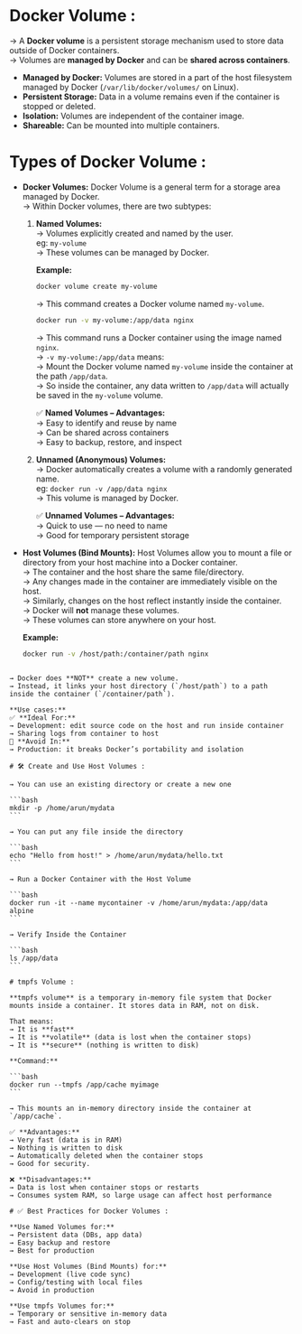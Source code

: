 # Docker Volume :

→ A **Docker volume** is a persistent storage mechanism used to store data outside of Docker containers.  
→ Volumes are **managed by Docker** and can be **shared across containers**.

- **Managed by Docker:** Volumes are stored in a part of the host filesystem managed by Docker (`/var/lib/docker/volumes/` on Linux).  
- **Persistent Storage:** Data in a volume remains even if the container is stopped or deleted.  
- **Isolation:** Volumes are independent of the container image.  
- **Shareable:** Can be mounted into multiple containers.

# Types of Docker Volume :

- **Docker Volumes:** Docker Volume is a general term for a storage area managed by Docker.  
  → Within Docker volumes, there are two subtypes:

  1. **Named Volumes:**  
     → Volumes explicitly created and named by the user.  
       eg: `my-volume`  
     → These volumes can be managed by Docker.

     **Example:**  
     ```bash
     docker volume create my-volume
     ```  
     → This command creates a Docker volume named `my-volume`.

     ```bash
     docker run -v my-volume:/app/data nginx
     ```  
     → This command runs a Docker container using the image named `nginx`.  
     → `-v my-volume:/app/data` means:  
     → Mount the Docker volume named `my-volume` inside the container at the path `/app/data`.  
     → So inside the container, any data written to `/app/data` will actually be saved in the `my-volume` volume.

     ✅ **Named Volumes – Advantages:**  
     → Easy to identify and reuse by name  
     → Can be shared across containers  
     → Easy to backup, restore, and inspect  

  2. **Unnamed (Anonymous) Volumes:**  
     → Docker automatically creates a volume with a randomly generated name.  
       eg: `docker run -v /app/data nginx`  
     → This volume is managed by Docker.

     ✅ **Unnamed Volumes – Advantages:**  
     → Quick to use — no need to name  
     → Good for temporary persistent storage

- **Host Volumes (Bind Mounts):** Host Volumes allow you to mount a file or directory from your host machine into a Docker container.  
  → The container and the host share the same file/directory.  
  → Any changes made in the container are immediately visible on the host.  
  → Similarly, changes on the host reflect instantly inside the container.  
  → Docker will **not** manage these volumes.  
  → These volumes can store anywhere on your host.

  **Example:**  
  ```bash
  docker run -v /host/path:/container/path nginx
````

→ Docker does **NOT** create a new volume.
→ Instead, it links your host directory (`/host/path`) to a path inside the container (`/container/path`).

**Use cases:**
✅ **Ideal For:**
→ Development: edit source code on the host and run inside container
→ Sharing logs from container to host
🚫 **Avoid In:**
→ Production: it breaks Docker’s portability and isolation

# 🛠️ Create and Use Host Volumes :

→ You can use an existing directory or create a new one

```bash
mkdir -p /home/arun/mydata
```

→ You can put any file inside the directory

```bash
echo "Hello from host!" > /home/arun/mydata/hello.txt
```

→ Run a Docker Container with the Host Volume

```bash
docker run -it --name mycontainer -v /home/arun/mydata:/app/data alpine
```

→ Verify Inside the Container

```bash
ls /app/data
```

# tmpfs Volume :

**tmpfs volume** is a temporary in-memory file system that Docker mounts inside a container. It stores data in RAM, not on disk.

That means:
→ It is **fast**
→ It is **volatile** (data is lost when the container stops)
→ It is **secure** (nothing is written to disk)

**Command:**

```bash
docker run --tmpfs /app/cache myimage
```

→ This mounts an in-memory directory inside the container at `/app/cache`.

✅ **Advantages:**
→ Very fast (data is in RAM)
→ Nothing is written to disk
→ Automatically deleted when the container stops
→ Good for security.

❌ **Disadvantages:**
→ Data is lost when container stops or restarts
→ Consumes system RAM, so large usage can affect host performance

# ✅ Best Practices for Docker Volumes :

**Use Named Volumes for:**
→ Persistent data (DBs, app data)
→ Easy backup and restore
→ Best for production

**Use Host Volumes (Bind Mounts) for:**
→ Development (live code sync)
→ Config/testing with local files
→ Avoid in production

**Use tmpfs Volumes for:**
→ Temporary or sensitive in-memory data
→ Fast and auto-clears on stop

